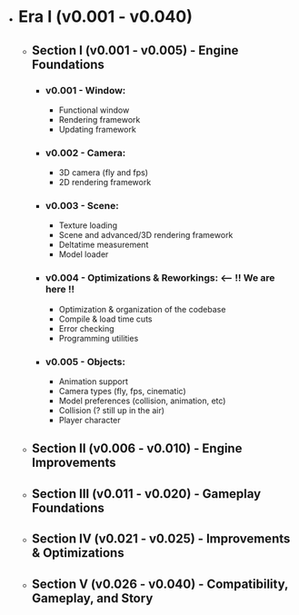 - # Era I (v0.001 - v0.040)
    - ## Section I (v0.001 - v0.005) - Engine Foundations
        - ### v0.001 - Window:
            - Functional window
            - Rendering framework
            - Updating framework
        - ### v0.002 - Camera:
            - 3D camera (fly and fps)
            - 2D rendering framework
        - ### v0.003 - Scene:
            - Texture loading
            - Scene and advanced/3D rendering framework
            - Deltatime measurement
            - Model loader
        - ### v0.004 - Optimizations & Reworkings: **<-- !! We are here !!**
            - Optimization & organization of the codebase
            - Compile & load time cuts
            - Error checking
            - Programming utilities
        - ### v0.005 - Objects:
            - Animation support
            - Camera types (fly, fps, cinematic)
            - Model preferences (collision, animation, etc)
            - Collision (? still up in the air)
            - Player character
    - ## Section II (v0.006 - v0.010) - Engine Improvements
    - ## Section III (v0.011 - v0.020) - Gameplay Foundations
    - ## Section IV (v0.021 - v0.025) - Improvements & Optimizations
    - ## Section V (v0.026 - v0.040) - Compatibility, Gameplay, and Story
